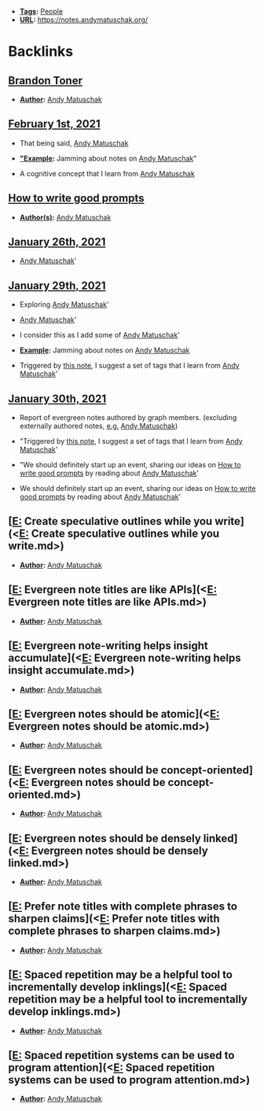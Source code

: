 - **[Tags](<Tags.md>):** [People](<People.md>)
- **[URL](<URL.md>):** https://notes.andymatuschak.org/

# Backlinks
## [Brandon Toner](<Brandon Toner.md>)
- **[Author](<Author.md>):** [Andy Matuschak](<Andy Matuschak.md>)

## [February 1st, 2021](<February 1st, 2021.md>)
- That being said, [Andy Matuschak](<Andy Matuschak.md>)

- **["Example](<"Example.md>):** Jamming about notes on [Andy Matuschak](<Andy Matuschak.md>)"

- A cognitive concept that I learn from [Andy Matuschak](<Andy Matuschak.md>)

## [How to write good prompts](<How to write good prompts.md>)
- **[Author(s)](<Author(s).md>):** [Andy Matuschak](<Andy Matuschak.md>)

## [January 26th, 2021](<January 26th, 2021.md>)
- [Andy Matuschak](<Andy Matuschak.md>)'

## [January 29th, 2021](<January 29th, 2021.md>)
- Exploring [Andy Matuschak](<Andy Matuschak.md>)'

- [Andy Matuschak](<Andy Matuschak.md>)'

- I consider this as I add some of [Andy Matuschak](<Andy Matuschak.md>)'

- **[Example](<Example.md>):** Jamming about notes on [Andy Matuschak](<Andy Matuschak.md>)

- Triggered by [this note](((3F1bAiJBO))), I suggest a set of tags that I learn from [Andy Matuschak](<Andy Matuschak.md>)’

## [January 30th, 2021](<January 30th, 2021.md>)
- Report of evergreen notes authored by graph members. (excluding externally authored notes, [e.g.](<e.g..md>) [Andy Matuschak](<Andy Matuschak.md>))

- "Triggered by [this note](((3F1bAiJBO))), I suggest a set of tags that I learn from [Andy Matuschak](<Andy Matuschak.md>)’

- "We should definitely start up an event, sharing our ideas on [How to write good prompts](<How to write good prompts.md>) by reading about [Andy Matuschak](<Andy Matuschak.md>)’

- We should definitely start up an event, sharing our ideas on [How to write good prompts](<How to write good prompts.md>) by reading about [Andy Matuschak](<Andy Matuschak.md>)’

## [[E:](<[E:.md>) Create speculative outlines while you write](<[E:](<E:.md>) Create speculative outlines while you write.md>)
- **[Author](<Author.md>):** [Andy Matuschak](<Andy Matuschak.md>)

## [[E:](<[E:.md>) Evergreen note titles are like APIs](<[E:](<E:.md>) Evergreen note titles are like APIs.md>)
- **[Author](<Author.md>):** [Andy Matuschak](<Andy Matuschak.md>)

## [[E:](<[E:.md>) Evergreen note-writing helps insight accumulate](<[E:](<E:.md>) Evergreen note-writing helps insight accumulate.md>)
- **[Author](<Author.md>):** [Andy Matuschak](<Andy Matuschak.md>)

## [[E:](<[E:.md>) Evergreen notes should be atomic](<[E:](<E:.md>) Evergreen notes should be atomic.md>)
- **[Author](<Author.md>):** [Andy Matuschak](<Andy Matuschak.md>)

## [[E:](<[E:.md>) Evergreen notes should be concept-oriented](<[E:](<E:.md>) Evergreen notes should be concept-oriented.md>)
- **[Author](<Author.md>):** [Andy Matuschak](<Andy Matuschak.md>)

## [[E:](<[E:.md>) Evergreen notes should be densely linked](<[E:](<E:.md>) Evergreen notes should be densely linked.md>)
- **[Author](<Author.md>):** [Andy Matuschak](<Andy Matuschak.md>)

## [[E:](<[E:.md>) Prefer note titles with complete phrases to sharpen claims](<[E:](<E:.md>) Prefer note titles with complete phrases to sharpen claims.md>)
- **[Author](<Author.md>):** [Andy Matuschak](<Andy Matuschak.md>)

## [[E:](<[E:.md>) Spaced repetition may be a helpful tool to incrementally develop inklings](<[E:](<E:.md>) Spaced repetition may be a helpful tool to incrementally develop inklings.md>)
- **[Author](<Author.md>):** [Andy Matuschak](<Andy Matuschak.md>)

## [[E:](<[E:.md>) Spaced repetition systems can be used to program attention](<[E:](<E:.md>) Spaced repetition systems can be used to program attention.md>)
- **[Author](<Author.md>):** [Andy Matuschak](<Andy Matuschak.md>)

